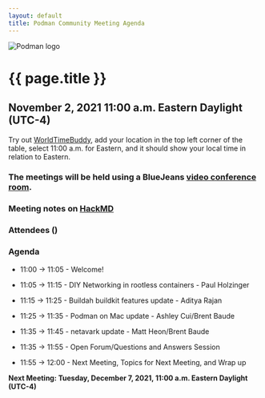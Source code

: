 ```yaml
---
layout: default
title: Podman Community Meeting Agenda
---
```


![Podman logo](/img/podman.svg)

# {{ page.title }}
## November 2, 2021 11:00 a.m. Eastern Daylight (UTC-4)

Try out [WorldTimeBuddy](https://www.worldtimebuddy.com/?pl=1&lid=5,0&h=5&date=11/2/2021%7C3&hf=1), add your location in the top left corner of the table,
select 11:00 a.m. for Eastern, and it should show your local time in relation to Eastern.

### The meetings will be held using a BlueJeans [video conference room](https://bluejeans.com/880216278/2568).

### Meeting notes on [HackMD](https://hackmd.io/fc1zraYdS0-klJ2KJcfC7w)

### Attendees ()

### Agenda

* 11:00 -> 11:05 - Welcome! 

* 11:05 -> 11:15 - DIY Networking in rootless containers - Paul Holzinger

* 11:15 -> 11:25 - Buildah buildkit features update - Aditya Rajan

* 11:25 -> 11:35 - Podman on Mac update - Ashley Cui/Brent Baude

* 11:35 -> 11:45 - netavark update - Matt Heon/Brent Baude

* 11:35 -> 11:55 - Open Forum/Questions and Answers Session

* 11:55 -> 12:00 - Next Meeting, Topics for Next Meeting, and Wrap up

**Next Meeting: Tuesday, December 7, 2021, 11:00 a.m. Eastern Daylight (UTC-4)**
